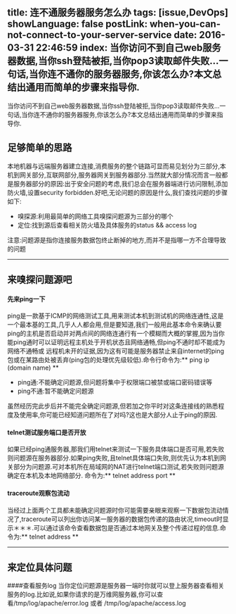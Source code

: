 title: 连不通服务器服务怎么办
tags: [issue,DevOps]
showLanguage: false
postLink: when-you-can-not-connect-to-your-server-service
date: 2016-03-31 22:46:59
index: 当你访问不到自己web服务器数据,当你ssh登陆被拒,当你pop3读取邮件失败...一句话,当你连不通你的服务器服务,你该怎么办?本文总结出通用而简单的步骤来指导你.
---
当你访问不到自己web服务器数据,当你ssh登陆被拒,当你pop3读取邮件失败...一句话,当你连不通你的服务器服务,你该怎么办?本文总结出通用而简单的步骤来指导你.
## 足够简单的思路
本地机器与远端服务器建立连接,消费服务的整个链路可显而易见划分为三部分,本机到网关部分,互联网部分,服务器网关到服务器部分.当然就大部分情况而言一般都是服务器部分的原因:出于安全问题的考虑,我们总会在服务器端进行访问限制,添加防火墙,设置security forbidden.好吧,无论问题的原因是什么,我们查找问题的步骤如下:
* 嗅探源:利用最简单的网络工具嗅探问题源为三部分的哪个
* 定位:找到源后查看相关防火墙及具体服务的status && access log

注意:问题源是指你连接服务数据包终止断掉的地方,而并不是指哪一方不合理导致的问题

---
## 来嗅探问题源吧

#### 先来ping一下

ping是一款基于ICMP的网络测试工具,用来测试本机到测试机的网络连通性,这是一个最本基的工具,几乎人人都会用,但是要知道,我们一般用此基本命令来确认要ping的主机是否启动并对两点间的网络连通行有一个模糊而大概的掌握,因为当你能ping通时可以证明远程主机处于开机状态且网络通畅,但ping不通时却不能成为网络不通畅或
远程机未开的证据,因为这有可能是服务器禁止来自internet的ping包或在某路由处被丢弃(ping包的处理优先级较低).命令行命令为:** ping ip (domain name) **
* ping通:不能确定问题源,但问题将集中于权限端口被禁或端口密码错误等
* ping不通:暂不能确定问题源

虽然经历完此步后并不能完全确定问题源,但若加之你平时对这条连接线的熟悉程度及使用率,你可能已经知道问题所在了对吗?这也是大部分人止于ping的原因.

#### telnet测试服务端口是否开放
如果已经ping通服务器,那我们用telnet来测试一下服务具体端口是否可用,若失败则问题源在服务器部分.如果ping失败,且telnet具体端口失败,则优先认为本机到网关部分为问题源.可对本机所在局域网的NAT进行telnet端口测试,若失败则问题源确定在本机及本地网络部分.
命令为:** telnet address port **

#### traceroute观察包流动
当经过上面两个工具都未能确定问题源时你可能需要亲眼来观察一下数据包流动情况了,traceroute可以列出你访问某一服务器的数据包传递的路由状况,timeout时显示＊＊＊.可以通过该命令查看数据包是否通过本地网关及整个传递过程的信息.命令为:** telnet address **

---

## 来定位具体问题

####查看服务log
当你定位问题源是服务器一端时你就可以登上服务器查看相关服务的log.比如说,如果你请求的是万维网服务器,你可以查看/tmp/log/apache/error.log 或者 /tmp/log/apache/access.log
